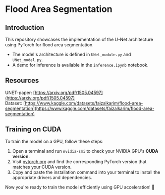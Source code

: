 # Flood Area Segmentation  

## Introduction  
This repository showcases the implementation of the U-Net architecture using PyTorch for flood area segmentation.  
- The model's architecture is defined in `UNet_module.py` and `UNet_model.py`.  
- A demo for inference is available in the `inference.ipynb` notebook.  


## Resources  
UNET-paper: [https://arxiv.org/pdf/1505.04597](https://arxiv.org/pdf/1505.04597)  
Dataset: [https://www.kaggle.com/datasets/faizalkarim/flood-area-segmentation](https://www.kaggle.com/datasets/faizalkarim/flood-area-segmentation)

## Training on CUDA  
To train the model on a GPU, follow these steps:  
1. Open a terminal and run `nvidia-smi` to check your NVIDIA GPU's **CUDA version**.  
2. Visit [pytorch.org](https://pytorch.org) and find the corresponding PyTorch version that matches your CUDA version.  
3. Copy and paste the installation command into your terminal to install the appropriate drivers and dependencies.  

Now you're ready to train the model efficiently using GPU acceleration! 🚀
